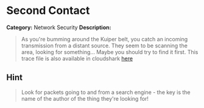 # Second Contact

**Category:** Network Security
**Description:**

> As you're bumming around the Kuiper belt, you catch an incoming transmission from a distant source. They seem to be scanning the area, looking for something... Maybe you should try to find it first. This trace file is also available in cloudshark [here](http://www.cloudshark.org/captures/f0741cdfee53)

## Hint
> Look for packets going to and from a search engine - the key is the name of the author of the thing they're looking for!
